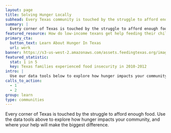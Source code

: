 ```yaml
---
layout: page
title: Solving Hunger Locally
subhead: Every Texas community is touched by the struggle to afford enough food.
summary: |
  Every corner of Texas is touched by the struggle to afford enough food. Use our data tools to learn how hunger impacts your community, and where your help will make the biggest difference.
featured_resource: How do low-income texans get help feeding their children?
primary_cta:
  button_text: Learn About Hunger In Texas
  url: work 
banner: https://s3-us-west-2.amazonaws.com/assets.feedingtexas.org/images/posts/solve-locally.jpg
featured_statistic:
  stat: 1 in 5
  key: Texas families experienced food insecurity in 2010-2012
intro: |
  Use our data tools below to explore how hunger impacts your community, and where your help will make the biggest difference. 
calls_to_action:
  - 1
  - 2
group: learn
type: communities
---
```

Every corner of Texas is touched by the struggle to afford enough food. Use the data tools above to explore how hunger impacts your community, and where your help will make the biggest difference. 
